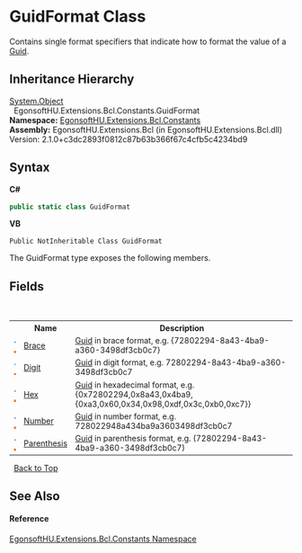 # GuidFormat Class
 

Contains single format specifiers that indicate how to format the value of a <a href="https://learn.microsoft.com/dotnet/api/system.guid" target="_blank" rel="noopener noreferrer">Guid</a>.


## Inheritance Hierarchy
<a href="https://learn.microsoft.com/dotnet/api/system.object" target="_blank" rel="noopener noreferrer">System.Object</a><br />&nbsp;&nbsp;EgonsoftHU.Extensions.Bcl.Constants.GuidFormat<br />
**Namespace:**&nbsp;<a href="N_EgonsoftHU_Extensions_Bcl_Constants.md">EgonsoftHU.Extensions.Bcl.Constants</a><br />**Assembly:**&nbsp;EgonsoftHU.Extensions.Bcl (in EgonsoftHU.Extensions.Bcl.dll) Version: 2.1.0+c3dc2893f0812c87b63b366f67c4cfb5c4234bd9

## Syntax

**C#**<br />
``` C#
public static class GuidFormat
```

**VB**<br />
``` VB
Public NotInheritable Class GuidFormat
```

The GuidFormat type exposes the following members.


## Fields
&nbsp;<table><tr><th></th><th>Name</th><th>Description</th></tr><tr><td>![Public field](media/pubfield.gif "Public field")![Static member](media/static.gif "Static member")</td><td><a href="F_EgonsoftHU_Extensions_Bcl_Constants_GuidFormat_Brace.md">Brace</a></td><td><a href="https://learn.microsoft.com/dotnet/api/system.guid" target="_blank" rel="noopener noreferrer">Guid</a> in brace format, e.g. {72802294-8a43-4ba9-a360-3498df3cb0c7}</td></tr><tr><td>![Public field](media/pubfield.gif "Public field")![Static member](media/static.gif "Static member")</td><td><a href="F_EgonsoftHU_Extensions_Bcl_Constants_GuidFormat_Digit.md">Digit</a></td><td><a href="https://learn.microsoft.com/dotnet/api/system.guid" target="_blank" rel="noopener noreferrer">Guid</a> in digit format, e.g. 72802294-8a43-4ba9-a360-3498df3cb0c7</td></tr><tr><td>![Public field](media/pubfield.gif "Public field")![Static member](media/static.gif "Static member")</td><td><a href="F_EgonsoftHU_Extensions_Bcl_Constants_GuidFormat_Hex.md">Hex</a></td><td><a href="https://learn.microsoft.com/dotnet/api/system.guid" target="_blank" rel="noopener noreferrer">Guid</a> in hexadecimal format, e.g. {0x72802294,0x8a43,0x4ba9,{0xa3,0x60,0x34,0x98,0xdf,0x3c,0xb0,0xc7}}</td></tr><tr><td>![Public field](media/pubfield.gif "Public field")![Static member](media/static.gif "Static member")</td><td><a href="F_EgonsoftHU_Extensions_Bcl_Constants_GuidFormat_Number.md">Number</a></td><td><a href="https://learn.microsoft.com/dotnet/api/system.guid" target="_blank" rel="noopener noreferrer">Guid</a> in number format, e.g. 728022948a434ba9a3603498df3cb0c7</td></tr><tr><td>![Public field](media/pubfield.gif "Public field")![Static member](media/static.gif "Static member")</td><td><a href="F_EgonsoftHU_Extensions_Bcl_Constants_GuidFormat_Parenthesis.md">Parenthesis</a></td><td><a href="https://learn.microsoft.com/dotnet/api/system.guid" target="_blank" rel="noopener noreferrer">Guid</a> in parenthesis format, e.g. (72802294-8a43-4ba9-a360-3498df3cb0c7)</td></tr></table>&nbsp;
<a href="#guidformat-class">Back to Top</a>

## See Also


#### Reference
<a href="N_EgonsoftHU_Extensions_Bcl_Constants.md">EgonsoftHU.Extensions.Bcl.Constants Namespace</a><br />